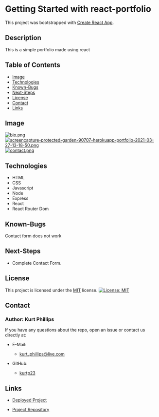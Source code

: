 # Getting Started with react-portfolio

This project was bootstrapped with [Create React App](https://github.com/facebook/create-react-app).

 ## Description

This is a simple portfolio made using react

  ## Table of Contents

  * [Image](#image)
  * [Technologies](#technologies)
  * [Known-Bugs](#known-bugs)
  * [Next-Steps](#next-steps)
  * [License](#license)
  * [Contact](#contact)
  * [Links](#links)

  ## Image
[![bio.png](https://i.postimg.cc/FsKVJ64w/bio.png)](https://postimg.cc/BtdKrMtC)
[![screencapture-protected-garden-90707-herokuapp-portfolio-2021-03-27-13-18-50.png](https://i.postimg.cc/rp4Jwtkm/screencapture-protected-garden-90707-herokuapp-portfolio-2021-03-27-13-18-50.png)](https://postimg.cc/d7qdW3DP)
[![contact.png](https://i.postimg.cc/8cZd0Rhy/contact.png)](https://postimg.cc/sGZZBZHS)

  ## Technologies
  
  * HTML
  * CSS
  * Javascript
  * Node
  * Express
  * React
  * React Router Dom
 

  ## Known-Bugs

  Contact form does not work

  ## Next-Steps

  * Complete Contact Form.
  

  ## License

  This project is licensed under the [MIT](https://opensource.org/licenses/MIT) license.
  [![License: MIT](https://img.shields.io/badge/License-MIT-yellow.svg)](https://opensource.org/licenses/MIT)


  ## Contact

  ### Author: Kurt Phillips

  If you have any questions about the repo, open an issue or contact us directly at:
  - E-Mail: 
    
    * kurt_phillips@live.com
    
  - GitHub: 
    
    * [kurtp23](https://github.com/kurtp23)
   

  ## Links

  - [Deployed Project](https://protected-garden-90707.herokuapp.com/bio) 

  - [Project Repository](https://github.com/kurtp23/reat-portfolio)
